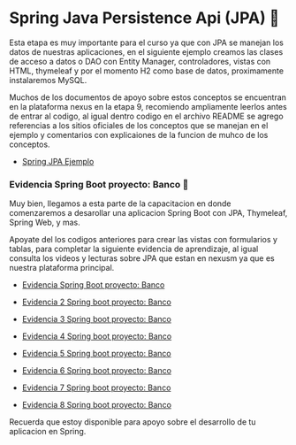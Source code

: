 # Spring Java Persistence Api (JPA) :apple:

Esta etapa es muy importante para el curso ya que con JPA se manejan los datos de nuestras aplicaciones, en el siguiente ejemplo creamos las clases de acceso a datos o DAO con Entity Manager, controladores, vistas con HTML, thymeleaf y por el momento H2 como base de datos, proximamente instalaremos MySQL. 

Muchos de los documentos de apoyo sobre estos conceptos se encuentran en la plataforma nexus en la etapa 9, recomiendo ampliamente leerlos antes de entrar al codigo, al igual dentro codigo en el archivo README se agrego referencias a los sitios oficiales de los conceptos que se manejan en el ejemplo y comentarios con explicaiones de la funcion de muhco de los conceptos.

- [Spring JPA Ejemplo](https://github.com/LuisDiaz-ipsilon/Capacitacion-Java-Web/tree/Spring-JPA-Ejemplo)

### Evidencia Spring Boot proyecto: Banco :pushpin:

Muy bien, llegamos a esta parte de la capacitacion en donde comenzaremos a desarollar una aplicacion Spring Boot con JPA, Thymeleaf, Spring Web, y mas. 

Apoyate del los codigos anteriores para crear las vistas con formularios y tablas, para completar la siguiente evidencia de aprendizaje, al igual consulta los videos y lecturas sobre JPA que estan en nexusm ya que es nuestra plataforma principal.

- [Evidencia Spring Boot proyecto: Banco](https://drive.google.com/file/d/1uX-BYT2Xdo885_L8N7Nqoi9jQ0ZxgXmC/view?usp=sharing)

- [Evidencia 2 Spring boot proyecto: Banco](https://drive.google.com/file/d/1WtxLHGgl-65Ao-hCApiiC-Fo4iTAUaSB/view?usp=sharing)

- [Evidencia 3 Spring boot proyecto: Banco](https://drive.google.com/file/d/1N9ercUoDs2iNPILGXlw1Lr4MKj4rA_lT/view?usp=sharing)

- [Evidencia 4 Spring boot proyecto: Banco](https://drive.google.com/file/d/1dJxjGe7xCGvfMfV67vR1WCzRTdypJV7w/view?usp=sharing)

- [Evidencia 5 Spring boot proyecto: Banco](https://drive.google.com/file/d/1bbWFBoOJ9tBKlOgciuRrlexEh6BlthK9/view?usp=sharing)

- [Evidencia 6 Spring boot proyecto: Banco](https://drive.google.com/file/d/1dFuOpuGYtK1O84r-SZpv5VzUNGooseaT/view?usp=sharing)

- [Evidencia 7 Spring boot proyecto: Banco](https://drive.google.com/file/d/1kZHacg0e29B28QvjeCXXcM_O-faLBtmp/view?usp=sharing)

- [Evidencia 8 Spring boot proyecto: Banco](https://drive.google.com/file/d/1CPwgTHC44DfNNiPO0N3lpwpTNvHTYnGd/view?usp=sharing)

Recuerda que estoy disponible para apoyo sobre el desarrollo de tu aplicacion en Spring.
